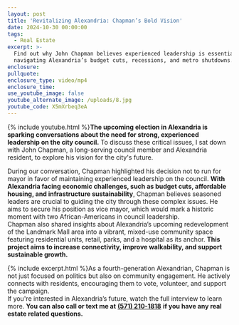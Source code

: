 ```yaml
---
layout: post
title: 'Revitalizing Alexandria: Chapman’s Bold Vision'
date: 2024-10-30 00:00:00
tags:
  - Real Estate
excerpt: >-
  Find out why John Chapman believes experienced leadership is essential to
  navigating Alexandria’s budget cuts, recessions, and metro shutdowns.
enclosure:
pullquote:
enclosure_type: video/mp4
enclosure_time:
use_youtube_image: false
youtube_alternate_image: /uploads/8.jpg
youtube_code: X5mXrbeq3eA
---
```

{% include youtube.html %}**The upcoming election in Alexandria is sparking conversations about the need for strong, experienced leadership on the city council.** To discuss these critical issues, I sat down with John Chapman, a long-serving council member and Alexandria resident, to explore his vision for the city's future.

During our conversation, Chapman highlighted his decision not to run for mayor in favor of maintaining experienced leadership on the council. **With Alexandria facing economic challenges, such as budget cuts, affordable housing, and infrastructure sustainability**, Chapman believes seasoned leaders are crucial to guiding the city through these complex issues. He aims to secure his position as vice mayor, which would mark a historic moment with two African-Americans in council leadership.<br>Chapman also shared insights about Alexandria’s upcoming redevelopment of the Landmark Mall area into a vibrant, mixed-use community space featuring residential units, retail, parks, and a hospital as its anchor. **This project aims to increase connectivity, improve walkability, and support sustainable growth.**

{% include excerpt.html %}As a fourth-generation Alexandrian, Chapman is not just focused on politics but also on community engagement. He actively connects with residents, encouraging them to vote, volunteer, and support the campaign.<br>If you're interested in Alexandria’s future, watch the full interview to learn more. **You can also call or text me at** [**(571) 210-1818**](tel:%205712101818) **if you have any real estate related questions.**